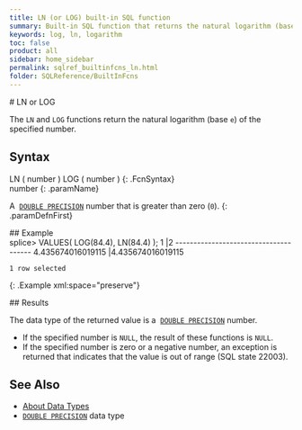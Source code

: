 ```yaml
---
title: LN (or LOG) built-in SQL function
summary: Built-in SQL function that returns the natural logarithm (base e) of a number
keywords: log, ln, logarithm
toc: false
product: all
sidebar: home_sidebar
permalink: sqlref_builtinfcns_ln.html
folder: SQLReference/BuiltInFcns
---
```

<section>
<div class="TopicContent" data-swiftype-index="true" markdown="1">
# LN or LOG

The `LN` and `LOG` functions return the natural logarithm (base `e`) of
the specified number.

## Syntax

<div class="fcnWrapperWide" markdown="1">
    LN ( number )
    LOG ( number )
{: .FcnSyntax}

</div>
<div class="paramList" markdown="1">
number
{: .paramName}

A &nbsp;[`DOUBLE PRECISION`](sqlref_datatypes_doubleprecision.html) number
that is greater than zero (`0`).
{: .paramDefnFirst}

</div>
## Example

<div class="preWrapper" markdown="1">
    splice> VALUES( LOG(84.4), LN(84.4) );
    1                  |2
    --------------------------------------
    4.435674016019115  |4.435674016019115
    
    1 row selected
{: .Example xml:space="preserve"}

</div>
## Results

The data type of the returned value is a &nbsp;[`DOUBLE
PRECISION`](sqlref_datatypes_doubleprecision.html) number.

* If the specified number is `NULL`, the result of these functions is
  `NULL`.
* If the specified number is zero or a negative number, an exception is
  returned that indicates that the value is out of range (SQL state
  22003).

## See Also

* [About Data Types](sqlref_datatypes_numerictypes.html)
* [`DOUBLE PRECISION`](sqlref_datatypes_doubleprecision.html) data type

</div>
</section>

